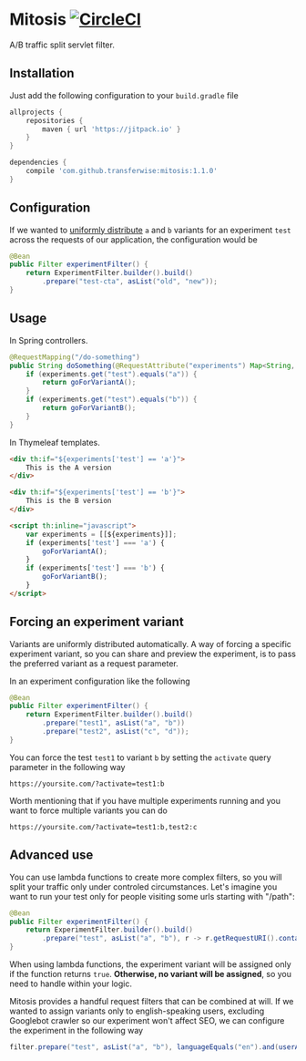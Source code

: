 # Mitosis [![CircleCI](https://circleci.com/gh/transferwise/mitosis/tree/master.svg?style=shield)](https://circleci.com/gh/transferwise/mitosis/tree/master)

A/B traffic split servlet filter.

## Installation

Just add the following configuration to your `build.gradle` file

```gradle
allprojects {
    repositories {
        maven { url 'https://jitpack.io' }
    }
}

dependencies {
    compile 'com.github.transferwise:mitosis:1.1.0'
}
```

## Configuration

If we wanted to [uniformly distribute](https://en.wikipedia.org/wiki/Uniform_distribution_(continuous)) `a` and `b` variants for an experiment `test` across the requests of our application, the configuration would be

```java
@Bean
public Filter experimentFilter() {
    return ExperimentFilter.builder().build()
        .prepare("test-cta", asList("old", "new"));
}
```

## Usage

In Spring controllers.

```java
@RequestMapping("/do-something")
public String doSomething(@RequestAttribute("experiments") Map<String, String> experiments) {
    if (experiments.get("test").equals("a")) {
        return goForVariantA();
    }
    if (experiments.get("test").equals("b")) {
        return goForVariantB();
    }
}
```

In Thymeleaf templates.

```html
<div th:if="${experiments['test'] == 'a'}">
    This is the A version
</div>

<div th:if="${experiments['test'] == 'b'}">
    This is the B version
</div>

<script th:inline="javascript">
    var experiments = [[${experiments}]];
    if (experiments['test'] === 'a') {
        goForVariantA();
    }
    if (experiments['test'] === 'b') {
        goForVariantB();
    }
</script>
```

## Forcing an experiment variant

Variants are uniformly distributed automatically. A way of forcing a specific experiment variant, so you can share and preview the experiment, is to pass the preferred variant as a request parameter.

In an experiment configuration like the following

```java
@Bean
public Filter experimentFilter() {
    return ExperimentFilter.builder().build()
        .prepare("test1", asList("a", "b"))
        .prepare("test2", asList("c", "d"));
}
```

You can force the test `test1` to variant `b` by setting the `activate` query parameter in the following way

    https://yoursite.com/?activate=test1:b

Worth mentioning that if you have multiple experiments running and you want to force multiple variants you can do

    https://yoursite.com/?activate=test1:b,test2:c

## Advanced use

You can use lambda functions to create more complex filters, so you will split your traffic only under controled circumstances.
Let's imagine you want to run your test only for people visiting some urls starting with "/path":


```java 
@Bean
public Filter experimentFilter() {
    return ExperimentFilter.builder().build()
        .prepare("test", asList("a", "b"), r -> r.getRequestURI().contains("/path"));
}

``` 
 
When using lambda functions, the experiment variant will be assigned only if the function returns `true`. **Otherwise, no variant will be assigned**, so you need to handle within your logic.

Mitosis provides a handful request filters that can be combined at will. If we wanted to assign variants only to english-speaking users, excluding Googlebot crawler so our experiment won't affect SEO, we can configure the experiment in the following way

```java
filter.prepare("test", asList("a", "b"), languageEquals("en").and(userAgentContains("googlebot").negate()));
```

